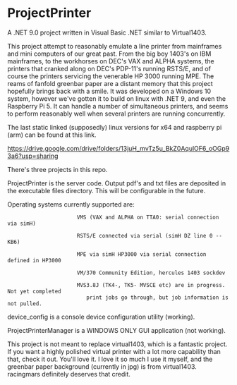 # ProjectPrinter

A .NET 9.0 project written in Visual Basic .NET similar to Virtual1403.

This project attempt to reasonably emulate a line printer from mainframes and mini computers
of our great past.  From the big boy 1403's on IBM mainframes, to the workhorses on DEC's
VAX and ALPHA systems, the printers that cranked along on DEC's PDP-11's running RSTS/E,
and of course the printers servicing the venerable HP 3000 running MPE.  The reams of
fanfold greenbar paper are a distant memory that this project hopefully brings back with
a smile.  It was developed on a Windows 10 system, however we've gotten it to build on
linux with .NET 9, and even the Raspberry Pi 5.  It can handle a number of simultaneous 
printers, and seems to perform reasonably well when several printers are running concurrently.

The last static linked (supposedly) linux versions for x64 and raspberry pi (arm)
can be found at this link.

https://drive.google.com/drive/folders/13juH_mvTz5u_BkZ0AqulOF6_oOGp93a6?usp=sharing


There's three projects in this repo.  

ProjectPrinter is the server code.  Output pdf's and txt files are deposited in the
executable files directory.  This will be configurable in the future.

  Operating systems currently supported are:
                          
                          VMS (VAX and ALPHA on TTA0: serial connection via simH)
  
                          RSTS/E connected via serial (simH DZ line 0 -- KB6)

                          MPE via simH HP3000 via serial connection defined in HP3000

                          VM/370 Community Edition, hercules 1403 sockdev

                          MVS3.8J (TK4-, TK5- MVSCE etc) are in progress.  Not yet completed
                             print jobs go through, but job information is not pulled.

device_config is a console device configuration utility (working).

ProjectPrinterManager is a WINDOWS ONLY GUI application (not working).

This project is not meant to replace virtual1403, which is a fantastic project.  If you want a highly 
polished virtual printer with a lot more capability than that, check it out.  You'll love it.  I love it
so much I use it myself, and the greenbar paper background (currently in jpg) is from virtual1403.
racingmars definitely deserves that credit.  
